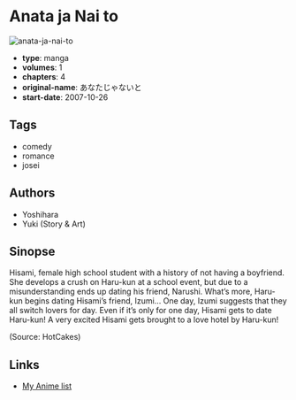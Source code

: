 # Anata ja Nai to

![anata-ja-nai-to](https://cdn.myanimelist.net/images/manga/2/4549.jpg)

-   **type**: manga
-   **volumes**: 1
-   **chapters**: 4
-   **original-name**: あなたじゃないと
-   **start-date**: 2007-10-26

## Tags

-   comedy
-   romance
-   josei

## Authors

-   Yoshihara
-   Yuki (Story & Art)

## Sinopse

Hisami, female high school student with a history of not having a boyfriend. She develops a crush on Haru-kun at a school event, but due to a misunderstanding ends up dating his friend, Narushi. What’s more, Haru-kun begins dating Hisami’s friend, Izumi… One day, Izumi suggests that they all switch lovers for day. Even if it’s only for one day, Hisami gets to date Haru-kun! A very excited Hisami gets brought to a love hotel by Haru-kun!

(Source: HotCakes)

## Links

-   [My Anime list](https://myanimelist.net/manga/3953/Anata_ja_Nai_to)
